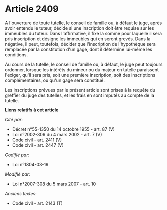 # Article 2409

A l'ouverture de toute tutelle, le conseil de famille ou, à défaut le juge, après avoir entendu le tuteur, décide si une
inscription doit être requise sur les immeubles du tuteur. Dans l'affirmative, il fixe la somme pour laquelle il sera pris
inscription et désigne les immeubles qui en seront grevés. Dans la négative, il peut, toutefois, décider que l'inscription de
l'hypothèque sera remplacée par la constitution d'un gage, dont il détermine lui-même les conditions.

Au cours de la tutelle, le conseil de famille ou, à défaut, le juge peut toujours ordonner, lorsque les intérêts du mineur ou
du majeur en tutelle paraissent l'exiger, qu'il sera pris, soit une première inscription, soit des inscriptions
complémentaires, ou qu'un gage sera constitué.

Les inscriptions prévues par le présent article sont prises à la requête du greffier du juge des tutelles, et les frais en
sont imputés au compte de la tutelle.

**Liens relatifs à cet article**

_Cité par_:

  - Décret n°55-1350 du 14 octobre 1955 - art. 87 (V)
  - Loi n°2002-306 du 4 mars 2002 - art. 7 (V)
  - Code civil - art. 2411 (V)
  - Code civil - art. 2447 (V)

_Codifié par_:

  - Loi n°1804-03-19

_Modifié par_:

  - Loi n°2007-308 du 5 mars 2007 - art. 10

_Anciens textes_:

  - Code civil - art. 2143 (T)
